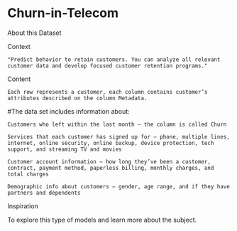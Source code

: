# Churn-in-Telecom
About this Dataset

Context

	"Predict behavior to retain customers. You can analyze all relevant customer data and develop focused customer retention programs." 

Content

	Each row represents a customer, each column contains customer’s attributes described on the column Metadata.

#The data set includes information about:

	Customers who left within the last month – the column is called Churn

	Services that each customer has signed up for – phone, multiple lines, internet, online security, online backup, device protection, tech support, and streaming TV and movies

	Customer account information – how long they’ve been a customer, contract, payment method, paperless billing, monthly charges, and total charges

	Demographic info about customers – gender, age range, and if they have partners and dependents

Inspiration

To explore this type of models and learn more about the subject.

